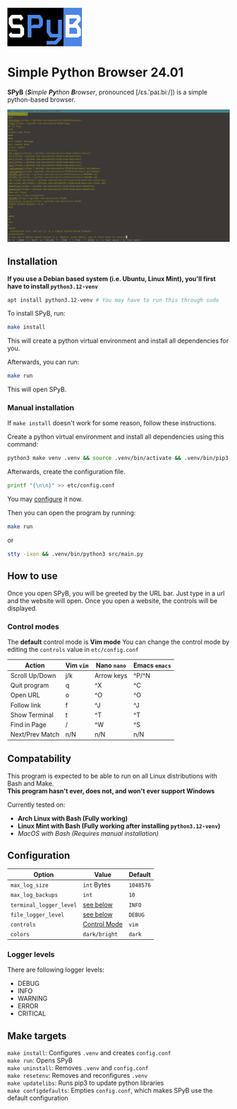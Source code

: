 
![The SPyB Logo](etc/logo-spyb.png)
# Simple Python Browser 24.01
**SPyB** (***S**imple **Py**thon **B**rowser*, pronounced [/ɛs.'paɪ.biː/]) is a simple python-based browser.

![A Preview of SPyB](etc/spyb-preview.png)

## Installation
**If you use a Debian based system (i.e. Ubuntu, Linux Mint), you'll first have to install ``python3.12-venv``**
```bash
apt install python3.12-venv # You may have to run this through sudo
```

To install SPyB, run:
```bash
make install
```
This will create a python virtual environment and install all dependencies for you. <br>

Afterwards, you can run:
```bash
make run
```
This will open SPyB.

### Manual installation

If ``make install`` doesn't work for some reason, follow these instructions.

Create a python virtual environment and install all dependencies using this command:
```bash
python3 make venv .venv && source .venv/bin/activate && .venv/bin/pip3 install -r etc/pyDEPENDENCIES.txt
```

Afterwards, create the configuration file.
```bash
printf "{\n\n}" >> etc/config.conf
```
You may [configure](#configuration) it now.

Then you can open the program by running:
```bash
make run
```
or
```bash
stty -ixon && .venv/bin/python3 src/main.py
```


## How to use

Once you open SPyB, you will be greeted by the URL bar. Just type in a url and the website will open. Once you open a website, the controls will be displayed. 


### Control modes
The **default** control mode is **Vim mode**
You can change the control mode by editing the `controls` value in `etc/config.conf`

| Action                | Vim `vim`     | Nano `nano`   | Emacs `emacs` |             
| --------------------- | ------------- | ------------- | ------------- |
| Scroll Up/Down        | j/k           | Arrow keys    | ^P/^N         |
| Quit program          | q             | ^X            | ^C            |
| Open URL              | o             | ^O            | ^O            |
| Follow link           | f             | ^J            | ^J            |
| Show Terminal         | t             | ^T            | ^T            |
| Find in Page          | /             | ^W            | ^S            |
| Next/Prev Match       | n/N           | n/N           | n/N           |


## Compatability

This program is expected to be able to run on all Linux distributions with Bash and Make. <br>
**This program hasn't ever, does not, and won't ever support Windows** <br>

Currently tested on:
- **Arch Linux with Bash (Fully working)**
- **Linux Mint with Bash (Fully working after installing ``python3.12-venv``)**
- *MacOS with Bash (Requires manual installation)*

## Configuration
| Option                | Value         | Default       |
| --------------------- | ------------- | ------------- |
| ``max_log_size``      | ``int`` Bytes | ``1048576``   | 
| ``max_log_backups``   | ``int``       | ``10``        |
| ``terminal_logger_level`` | [see below](#logger-levels) | ``INFO``      |
| ``file_logger_level`` | [see below](#logger-levels) | ``DEBUG``     |
| ``controls``          | [Control Mode](#control-modes)| ``vim`` |
| ``colors``            | ``dark/bright`` | ``dark``    |

### Logger levels

There are following logger levels:
- DEBUG
- INFO
- WARNING
- ERROR
- CRITICAL

## Make targets

``make install``: Configures ``.venv`` and creates ``config.conf`` <br>
``make run``: Opens SPyB <br>
``make uninstall``: Removes ``.venv`` and ``config.conf`` <br>
``make resetenv``: Removes and reconfigures ``.venv`` <br>
``make updatelibs``: Runs pip3 to update python libraries <br>
``make configdefaults``: Empties ``config.conf``, which makes SPyB use the default configuration